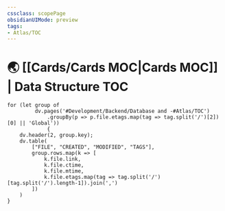 ```yaml
---
cssclass: scopePage
obsidianUIMode: preview
tags:
- Atlas/TOC
---
```


# 🌏 [[Cards/Cards MOC|Cards MOC]] | Data Structure TOC

```dataviewjs
for (let group of 
		 dv.pages('#Development/Backend/Database and -#Atlas/TOC')
			 .groupBy(p => p.file.etags.map(tag => tag.split('/')[2])[0] || 'Global'))
			 { 
	dv.header(2, group.key); 
	dv.table(
		["FILE", "CREATED", "MODIFIED", "TAGS"], 
		group.rows.map(k => [
			k.file.link, 
			k.file.ctime, 
			k.file.mtime,
			k.file.etags.map(tag => tag.split('/')[tag.split('/').length-1]).join(',')
		])
	) 
}
```